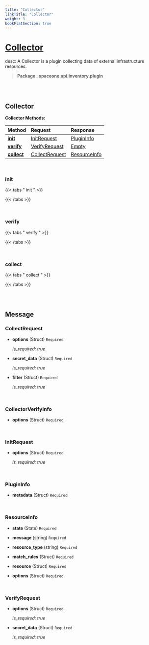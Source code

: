 ```yaml
---
title: "Collector"
linkTitle: "Collector"
weight: 3
bookFlatSection: true
---
```

# [Collector](#Collector)
desc: A Collector is a plugin collecting data of external infrastructure resources.


>  **Package : spaceone.api.inventory.plugin**

<br>
<br>

## Collector


**Collector Methods:**


| Method | Request | Response |
| :----- | :-------- | :-------- |
| [**init**](./Collector#init) | [InitRequest](Collector#initrequest) | [PluginInfo](./Collector#plugininfo) |
| [**verify**](./Collector#verify) | [VerifyRequest](Collector#verifyrequest) | [Empty](./Collector#empty) |
| [**collect**](./Collector#collect) | [CollectRequest](Collector#collectrequest) | [ResourceInfo](./Collector#resourceinfo) |



    
<br>

### init




 {{< tabs " init " >}}




{{< /tabs >}}

    
<br>

### verify




 {{< tabs " verify " >}}




{{< /tabs >}}

    
<br>

### collect




 {{< tabs " collect " >}}




{{< /tabs >}}

    


<br>
<br>

## Message



### CollectRequest
* **options** (Struct)  `Required` 

  *is_required: true*

    
* **secret_data** (Struct)  `Required` 

  *is_required: true*

    
* **filter** (Struct)  `Required` 

  *is_required: true*

    <br>

### CollectorVerifyInfo
* **options** (Struct)  `Required` 

    <br>

### InitRequest
* **options** (Struct)  `Required` 

  *is_required: true*

    <br>

### PluginInfo
* **metadata** (Struct)  `Required` 

    <br>

### ResourceInfo
* **state** (State)  `Required` 

    
* **message** (string)  `Required` 

    
* **resource_type** (string)  `Required` 

    
* **match_rules** (Struct)  `Required` 

    
* **resource** (Struct)  `Required` 

    
* **options** (Struct)  `Required` 

    <br>

### VerifyRequest
* **options** (Struct)  `Required` 

  *is_required: true*

    
* **secret_data** (Struct)  `Required` 

  *is_required: true*

    <br>
